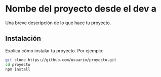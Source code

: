 # Nombe del proyecto desde el dev a

Una breve descripción de lo que hace tu proyecto.

## Instalación

Explica cómo instalar tu proyecto. Por ejemplo:

```bash
git clone https://github.com/usuario/proyecto.git
cd proyecto
npm install
